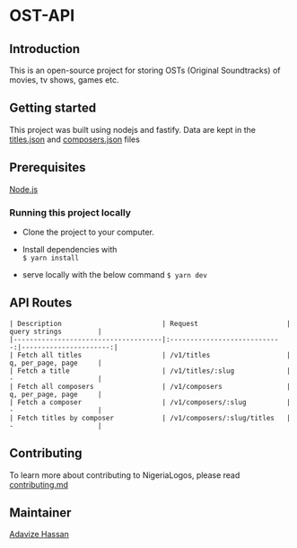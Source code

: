 # OST-API

## Introduction

This is an open-source project for storing OSTs (Original Soundtracks) of movies, tv shows, games etc.

## Getting started

This project was built using nodejs and fastify. Data are kept in the [titles.json](db/titles.json) and [composers.json](db/composers.json) files

## Prerequisites

[Node.js](https://nodejs.org/)

### Running this project locally

- Clone the project to your computer.
- Install dependencies with  
  `$ yarn install`

- serve locally with the below command
  `$ yarn dev`

## API Routes

```
| Description                         | Request                      | query strings         |
|-------------------------------------|:----------------------------:|----------------------:|
| Fetch all titles                    | /v1/titles                   | q, per_page, page     |
| Fetch a title                       | /v1/titles/:slug             | -                     |
| Fetch all composers                 | /v1/composers                | q, per_page, page     |
| Fetch a composer                    | /v1/composers/:slug          | -                     |
| Fetch titles by composer            | /v1/composers/:slug/titles   | -                     |
```

## Contributing

To learn more about contributing to NigeriaLogos, please read [contributing.md](contributing.md)

## Maintainer

[Adavize Hassan](https://linked.com/in/adavize-hassan)
